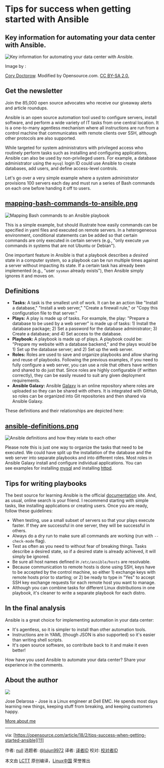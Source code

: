 Tips for success when getting started with Ansible
==================================================

Key information for automating your data center with Ansible.
-------------------------------------------------------------

![Key information for automating your data center with Ansible.](https://opensource.com/sites/default/files/styles/image-full-size/public/lead-images/bus-big-data.png?itok=L34b2exg "Key information for automating your data center with Ansible.")

Image by : 

[Cory Doctorow][1]. Modified by Opensource.com. [CC BY-SA 2.0.][2]

Get the newsletter
------------------

Join the 85,000 open source advocates who receive our giveaway alerts and article roundups.

Ansible is an open source automation tool used to configure servers, install software, and perform a wide variety of IT tasks from one central location. It is a one-to-many agentless mechanism where all instructions are run from a control machine that communicates with remote clients over SSH, although other protocols are also supported.

While targeted for system administrators with privileged access who routinely perform tasks such as installing and configuring applications, Ansible can also be used by non-privileged users. For example, a database administrator using the `mysql` login ID could use Ansible to create databases, add users, and define access-level controls.

Let's go over a very simple example where a system administrator provisions 100 servers each day and must run a series of Bash commands on each one before handing it off to users.

[mapping-bash-commands-to-ansible.png][3]
-----------------------------------------

![Mapping Bash commands to an Ansible playbook](https://opensource.com/sites/default/files/u128651/mapping-bash-commands-to-ansible.png "Mapping Bash commands to an Ansible playbook")

This is a simple example, but should illustrate how easily commands can be specified in yaml files and executed on remote servers. In a heterogeneous environment, conditional statements can be added so that certain commands are only executed in certain servers (e.g., "only execute `yum` commands in systems that are not Ubuntu or Debian").

One important feature in Ansible is that a playbook describes a _desired_ state in a computer system, so a playbook can be run multiple times against a server without impacting its state. If a certain task has already been implemented (e.g., "user `sysman` already exists"), then Ansible simply ignores it and moves on.

Definitions
-----------

*   **Tasks:**  A task is the smallest unit of work. It can be an action like "Install a database," "Install a web server," "Create a firewall rule," or "Copy this configuration file to that server."
*   **Plays:**  A play is made up of tasks. For example, the play: "Prepare a database to be used by a web server" is made up of tasks: 1) Install the database package; 2) Set a password for the database administrator; 3) Create a database; and 4) Set access to the database.
*   **Playbook:**  A playbook is made up of plays. A playbook could be: "Prepare my website with a database backend," and the plays would be 1) Set up the database server; and 2) Set up the web server.
*   **Roles:**  Roles are used to save and organize playbooks and allow sharing and reuse of playbooks. Following the previous examples, if you need to fully configure a web server, you can use a role that others have written and shared to do just that. Since roles are highly configurable (if written correctly), they can be easily reused to suit any given deployment requirements.
*   **Ansible Galaxy:**  Ansible [Galaxy][4] is an online repository where roles are uploaded so they can be shared with others. It is integrated with GitHub, so roles can be organized into Git repositories and then shared via Ansible Galaxy.

These definitions and their relationships are depicted here:

[ansible-definitions.png][5]
----------------------------

![Ansible definitions and how they relate to each other](https://opensource.com/sites/default/files/u128651/ansible-definitions.png "Ansible definitions and how they relate to each other")

Please note this is just one way to organize the tasks that need to be executed. We could have split up the installation of the database and the web server into separate playbooks and into different roles. Most roles in Ansible Galaxy install and configure individual applications. You can see examples for installing [mysql][6] and installing [httpd][7].

Tips for writing playbooks
--------------------------

The best source for learning Ansible is the official [documentation][8] site. And, as usual, online search is your friend. I recommend starting with simple tasks, like installing applications or creating users. Once you are ready, follow these guidelines:

*   When testing, use a small subset of servers so that your plays execute faster. If they are successful in one server, they will be successful in others.
*   Always do a dry run to make sure all commands are working (run with `--check-mode` flag).
*   Test as often as you need to without fear of breaking things. Tasks describe a desired state, so if a desired state is already achieved, it will simply be ignored.
*   Be sure all host names defined in `/etc/ansible/hosts` are resolvable.
*   Because communication to remote hosts is done using SSH, keys have to be accepted by the control machine, so either 1) exchange keys with remote hosts prior to starting; or 2) be ready to type in "Yes" to accept SSH key exchange requests for each remote host you want to manage.
*   Although you can combine tasks for different Linux distributions in one playbook, it's cleaner to write a separate playbook for each distro.

In the final analysis
---------------------

Ansible is a great choice for implementing automation in your data center:

*   It's agentless, so it is simpler to install than other automation tools.
*   Instructions are in YAML (though JSON is also supported) so it's easier than writing shell scripts.
*   It's open source software, so contribute back to it and make it even better!

How have you used Ansible to automate your data center? Share your experience in the comments.

About the author
----------------

[![](https://opensource.com/sites/default/files/styles/profile_pictures/public/picture-16796-913ac6d64003aec243fbe58eaa7cc856.jpg?itok=VZzHCQXx)][9]

Jose Delarosa \- Jose is a Linux engineer at Dell EMC. He spends most days learning new things, keeping stuff from breaking, and keeping customers happy.

[More about me][10]

---

via: [https://opensource.com/article/18/2/tips-success-when-getting-started-ansible][11]

作者: [null][12] 选题者: [@lujun9972][13] 译者: [译者ID][14] 校对: [校对者ID][15]

本文由 [LCTT][16] 原创编译，[Linux中国][17] 荣誉推出

[1]: https://www.flickr.com/photos/doctorow/2711081060
[2]: https://creativecommons.org/licenses/by-sa/2.0/
[3]: https://opensource.com/file/384801
[4]: https://galaxy.ansible.com/
[5]: https://opensource.com/file/384796
[6]: https://galaxy.ansible.com/bennojoy/mysql/
[7]: https://galaxy.ansible.com/xcezx/httpd/
[8]: http://docs.ansible.com/
[9]: https://opensource.com/users/jdelaros1
[10]: https://opensource.com/users/jdelaros1
[11]: https://opensource.com/article/18/2/tips-success-when-getting-started-ansible
[12]: undefined
[13]: https://github.com/lujun9972
[14]: https://github.com/译者ID
[15]: https://github.com/校对者ID
[16]: https://github.com/LCTT/TranslateProject
[17]: https://linux.cn/